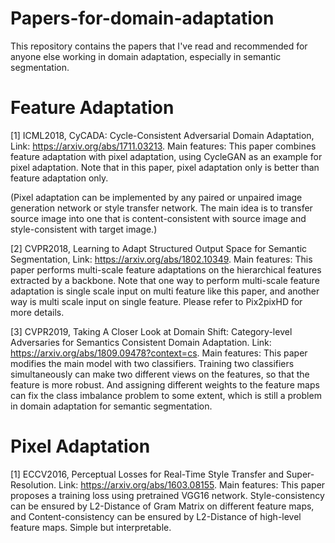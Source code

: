 # Papers-for-domain-adaptation
This repository contains the papers that I've read and recommended for anyone else working in domain adaptation, especially in semantic segmentation.

# Feature Adaptation

[1] ICML2018, CyCADA: Cycle-Consistent Adversarial Domain Adaptation, Link: https://arxiv.org/abs/1711.03213.
Main features: This paper combines feature adaptation with pixel adaptation, using CycleGAN as an example for pixel adaptation. Note that in this paper, pixel adaptation only is better than feature adaptation only. 

(Pixel adaptation can be implemented by any paired or unpaired image generation network or style transfer network. The main idea is to transfer source image into one that is content-consistent with source image and style-consistent with target image.)

[2] CVPR2018, Learning to Adapt Structured Output Space for Semantic Segmentation, Link: https://arxiv.org/abs/1802.10349. Main features: This paper performs multi-scale feature adaptations on the hierarchical features extracted by a backbone. Note that one way to perform multi-scale feature adaptation is single scale input on multi feature like this paper, and another way is multi scale input on single feature. Please refer to Pix2pixHD for more details.

[3] CVPR2019, Taking A Closer Look at Domain Shift: Category-level Adversaries for Semantics Consistent Domain Adaptation. Link: https://arxiv.org/abs/1809.09478?context=cs. Main features: This paper modifies the main model with two classifiers. Training two classifiers simultaneously can make two different views on the features, so that the feature is more robust. And assigning different weights to the feature maps can fix the class imbalance problem to some extent, which is still a problem in domain adaptation for semantic segmentation.

# Pixel Adaptation

[1] ECCV2016, Perceptual Losses for Real-Time Style Transfer and Super-Resolution. Link: https://arxiv.org/abs/1603.08155. Main features: This paper proposes a training loss using pretrained VGG16 network. Style-consistency can be ensured by L2-Distance of Gram Matrix on different feature maps, and Content-consistency can be ensured by L2-Distance of high-level feature maps. Simple but interpretable.
